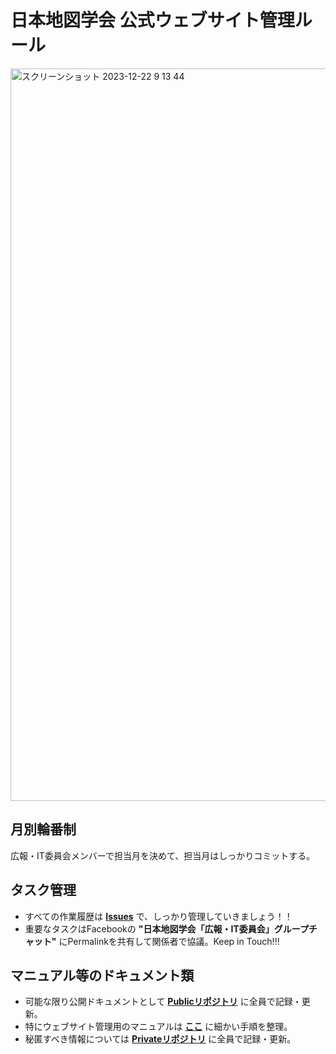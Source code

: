 # 日本地図学会 公式ウェブサイト管理ルール

<img width="1172" alt="スクリーンショット 2023-12-22 9 13 44" src="https://github.com/japancartographersassociation/README/assets/416977/ef6ce94a-6baa-477f-99b2-bf52a0af51e1">

## 月別輪番制
広報・IT委員会メンバーで担当月を決めて、担当月はしっかりコミットする。

## タスク管理
* すべての作業履歴は **[Issues](https://github.com/japancartographersassociation/www_develop/issues)** で、しっかり管理していきましょう！！
* 重要なタスクはFacebookの **"日本地図学会「広報・IT委員会」グループチャット"** にPermalinkを共有して関係者で協議。Keep in Touch!!!

## マニュアル等のドキュメント類
 * 可能な限り公開ドキュメントとして **[Publicリポジトリ](https://github.com/japancartographersassociation/README)** に全員で記録・更新。
 * 特にウェブサイト管理用のマニュアルは **[ここ](https://github.com/japancartographersassociation/README/blob/main/docs/WebsiteAdministrationManual.md)** に細かい手順を整理。
 * 秘匿すべき情報については **[Privateリポジトリ](https://github.com/japancartographersassociation/readme4private)** に全員で記録・更新。

